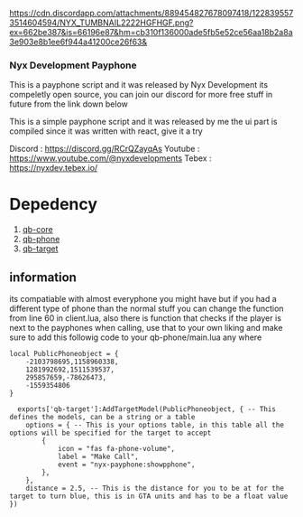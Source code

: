 https://cdn.discordapp.com/attachments/889454827678097418/1228395573514604594/NYX_TUMBNAIL2222HGFHGF.png?ex=662be387&is=66196e87&hm=cb310f136000ade5fb5e52ce56aa18b2a8a3e903e8b1ee6f944a41200ce26f63&

### Nyx Development Payphone
This is a payphone script and it was released by Nyx Development its compeletly open source, you can join our discord for more free stuff in future from the link down below

This is a simple payphone script and it was released by me the ui part is compiled since it was written with react, give it a try

Discord : https://discord.gg/RCrQZayqAs
Youtube : https://www.youtube.com/@nyxdevelopments
Tebex : https://nyxdev.tebex.io/


# Depedency
1. [qb-core](https://github.com/qbcore-framework/qb-core)
2. [qb-phone](https://github.com/qbcore-framework/qb-phone)
3. [qb-target](https://github.com/qbcore-framework/qb-target)

## information
its compatiable with almost everyphone you might have but if you had a different type of phone than the normal stuff you can change the function from line 60 in client.lua, also there is function that checks if the player is next to the payphones when calling, use that to your own liking and make sure to add this followig code to your qb-phone/main.lua any where

```
local PublicPhoneobject = {
    -2103798695,1158960338,
    1281992692,1511539537,
    295857659,-78626473,
    -1559354806
}

  exports['qb-target']:AddTargetModel(PublicPhoneobject, { -- This defines the models, can be a string or a table
    options = { -- This is your options table, in this table all the options will be specified for the target to accept
        {
            icon = "fas fa-phone-volume",
            label = "Make Call",
            event = "nyx-payphone:showpphone",
        },
    },
    distance = 2.5, -- This is the distance for you to be at for the target to turn blue, this is in GTA units and has to be a float value
})


```
